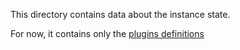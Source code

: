 This directory contains data about the instance state.


For now, it contains only the [plugins definitions](plugins.txt)